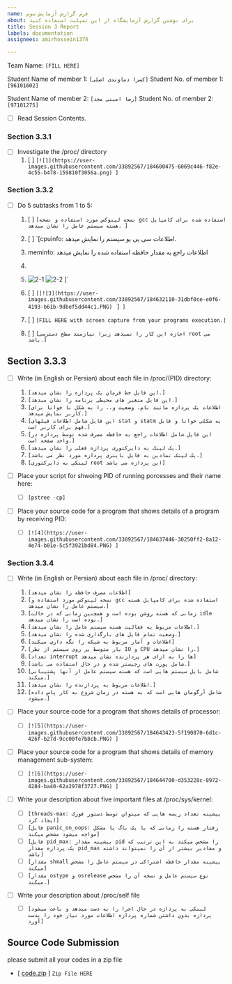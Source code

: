 ```yaml
---
name: فرم گزارش آزمایش سوم
about: برای نوشتن گزارش آزمایشگاه از این تمپلیت استفاده کنید
title: Session 3 Report
labels: documentation
assignees: amirhossein1376

---
```


Team Name: `[FILL HERE]`

Student Name of member 1: `[کسرا دماوندی اصلی]`
Student No. of member 1: `[96101602]`

Student Name of member 2: `[رضا امینی مجد]`
Student No. of member 2: `[97101275]`

- [ ] Read Session Contents.

### Section 3.3.1
- [ ] Investigate the /proc/ directory
    1. [ ] `[![1](https://user-images.githubusercontent.com/33892567/184600475-6069c446-f82e-4c55-b478-159810f3056a.png)
]`

### Section 3.3.2

- [ ] Do 5 subtasks from 1 to 5:
    1. [ ] `[نسخه لینوکس مورد استفاده و نسخه gcc استفاده شده برای کامپایل هسته سیستم عامل را نشان میدهد. ]`
    1. [ ] `[cpuinfo: اطلاعات سی پی یو سیستم را نمایش میدهد.    
    2. meminfo: اطلاعات راجع به مقدار حافظه استفاده شده را نمایش میدهد
    3. 
    4. ![2-1](https://user-images.githubusercontent.com/33892567/184621187-511f9af7-0020-4af8-8671-2733b57cb775.png)
![2-2](https://user-images.githubusercontent.com/33892567/184621193-c3ff8363-4baa-4409-bc49-67bbf251d864.png)
]`

    5. [ ] `[]![3](https://user-images.githubusercontent.com/33892567/184632110-31dbf0ce-e0f6-4193-b61b-9dbef5dd44c1.PNG)
`
]`
]`
    6. [ ] `[FILL HERE with screen capture from your programs execution.]`
    7. [ ] `[اجازه این کار را نمیدهد زیرا نیازمند سطح دسترسی root می باشد.]`

## Section 3.3.3

- [ ] Write (in English or Persian) about each file in /proc/(PID) directory:
    1. `[این فایل خط فرمان یک پردازه را نشان میدهد.]`
    1. `[این فایل متغیر های محیطی برنامه را نشان میدهد.]`
    1. `[اطلاعات یک پردازه مانند نام، وضعیت و.. را به شکل نا خوانا برای کاربر نمایش میدهد.]`
    1. `[این فایل شامل اطلاعات فیلهای stat و statm به شکلی خوانا و قابل فهم برای کاربر است.]`
    1. `[این فایل شامل اطلاعات راجع به حافظه مصرف شده توسط پردازه در واحد صفحه است.]`
    1. `[یک لینک به دایرکتوری پردازه فعلی را نشان میدهد.]`
    1. `[یک لینک نمادین به فایل باینری پردازه مورد نظر می باشد.]`
    1. `[لینکی به دایرکتوری root این پردازه می باشد]`

- [ ] Place your script for shwoing PID of running porcesses and their name here:
    - [ ] `[pstree -cp]`

- [ ] Place your source code for a program that shows details of a program by receiving PID:
    - [ ] `[![4](https://user-images.githubusercontent.com/33892567/184637446-30250ff2-8a12-4e74-b01e-5c5f3921bd84.PNG)
]`

### Section 3.3.4

- [ ] Write (in English or Persian) about each file in /proc/ directory:
    1. `[اطلاعات مصرف حافظه را نشان میدهد]`
    1. `[نسخه لینوکس مورد استفاده و gcc استفاده شده برای کامپایل هسته سیستم عامل را نشان میدهد.]`
    1. `[زمانی که هسته روشن بوده است و همچنین زمانی که در حالت idle بوده است را نشان میدهد.]`
    1. `[اطلاعات مربوط به فعالیت هسته سیستم عامل را نشان میدهد.]`
    1. `[وضعیت تمام فایل های بارگذاری شده را نشان میدهد.]`
    1. `[اطلاعات و آمار مربوط به شبکه را نگه داری میکند]`
    1. `[بار متوسط بر روی سیستم از نظر IO و CPU را نشان میدهد.]`
    1. `[تعداد interrupt ها را به ازای هر پردازنده نشان میدهد]`
    1. `[شامل پورت های رجیستر شده و در حال استفاده می باشد.]`
    1. `[شامل بایل سیستم هایی است که هسته سیستم عامل از آنها پشتیبانی میکند.]`
    1. `[اطلاعات مربوط به پردازنده را نشان میدهد.]`
    1. `[شامل آرگومان هایی است که به هسته در زمان شروع به کار پاس داده میشود.]`

- [ ] Place your source code for a program that shows details of processor:
    - [ ] `[![5](https://user-images.githubusercontent.com/33892567/184643423-5f190870-6d1c-426f-b27d-9cc00fe7b8cb.PNG)
]`

- [ ] Place your source code for a program that shows details of memory management sub-system:
    - [ ] `[![6](https://user-images.githubusercontent.com/33892567/184644700-d353228c-8972-4284-ba40-62a2978f3727.PNG)
]`

- [ ] Write your description about five important files at /proc/sys/kernel:
    - [ ] `[threads-max: بیشینه تعداد ریسه هایی که میتوان توسط دستور فورک ایجاد کرد]`
    - [ ] `[فایل panic_on_oops: رفتار هسته را زمانی که با یک باگ یا مشکل مواجه میشود مشخص میکند]`
    - [ ] `[فایل pid_max: بیشینه مقدار pid را مشخص میکند به این ترتیب که یک پردازه مقدار pid_max و مقادیر بیشتر از آن را نمیتواند داشته باشد]`
    - [ ] `[مقدار shmall بیشینه مقدار حافظه اشتراکی در سیستم عامل را مشخص میکند]`
    - [ ] `[مقدار ostype و osrelease نوع سیستم عامل و نسخه آن را مشخص میکند.]`

- [ ] Write your description about /proc/self file
    - [ ] `[لینکی به پردازه در حال اجرا را به دست میدهد و باعث میشود پردازه بدون داشتن شماره پردازه اطلاعات مورد نیاز خود را بدست آورد]`


## Source Code Submission

please submit all your codes in a zip file

 - [ [code.zip](https://github.com/Sharif-OS-Lab/session-3-4/files/9337648/code.zip)
] `Zip File HERE`
